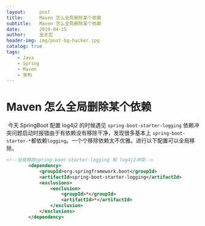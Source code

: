 ```yaml
---
layout:     post
title:      Maven 怎么全局删除某个依赖
subtitle:   Maven 怎么全局删除某个依赖
date:       2019-04-15
author:     金志宏
header-img: img/post-bg-hacker.jpg
catalog: true
tags:
    - Java
    - Spring
    - Maven
    - 架构
---
```

# Maven 怎么全局删除某个依赖

​		今天 SpringBoot 配置 log4j2 的时候遇见 `spring-boot-starter-logging` 依赖冲突问题启动时报错由于有依赖没有移除干净，发现很多基本上 `spring-boot-starter-*`都依赖`logging`。一个个移除依赖太不优雅。进行以下配置可以全局移除。 

```xml
<!--全局移除spring-boot-starter-logging 和 log4j2冲突-->
        <dependency>
            <groupId>org.springframework.boot</groupId>
            <artifactId>spring-boot-starter-logging</artifactId>
            <exclusions>
                <exclusion>
                    <groupId>*</groupId>
                    <artifactId>*</artifactId>
                </exclusion>
            </exclusions>
        </dependency>        
```

